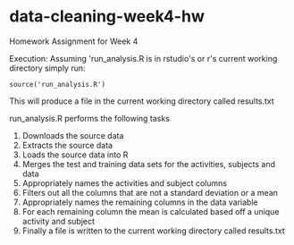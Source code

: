 # data-cleaning-week4-hw

Homework Assignment for Week 4

Execution:
Assuming 'run_analysis.R is in rstudio's or r's current working directory simply run:
```
source('run_analysis.R')
```
This will produce a file in the current working directory called results.txt

run_analysis.R performs the following tasks

1. Downloads the source data
2. Extracts the source data
3. Loads the source data into R
4. Merges the test and training data sets for the activities, subjects and data
5. Appropriately names the activities and subject columns
6. Filters out all the columns that are not a standard deviation or a mean
7. Appropriately names the remaining columns in the data variable
8. For each remaining column the mean is calculated based off a unique activity and subject
9. Finally a file is written to the current working directory called results.txt
